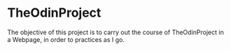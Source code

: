 # TheOdinProject

The objective of this project is to carry out the course of TheOdinProject in a Webpage, in order to practices as I go.



